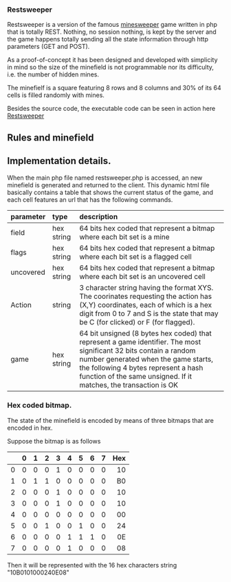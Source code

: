 ### Restsweeper

Restsweeper is a version of the famous [minesweeper](https://en.wikipedia.org/wiki/Minesweeper_(video_game)) game written in php that is totally REST. Nothing, no session nothing, is kept by the server and the game happens
totally sending all the state information through http parameters (GET and POST).

As a proof-of-concept it has been designed and developed with simplicity in mind so the size of the minefield is not programmable nor its difficulty, i.e. the number of hidden mines.

The minefielf is a square featuring 8 rows and 8 columns and 30% of its 64 cells is filled randomly with mines.

Besides the source code, the executable code can be seen in action here [Restsweeper](www.fjmessgeraete.ch/xxxxx/restsweeper.php)

## Rules and minefield

## Implementation details.

When the main php file named restsweeper.php is accessed, an new minefield is generated and returned to the client.
This dynamic html file basically contains a table that shows the current status of the game, and each cell features an url that has the following commands.

|parameter|type|description|
|:--------|:---|:----------|
|field|hex string| 64 bits hex coded that represent a bitmap where each bit set is a mine |
|flags|hex string| 64 bits hex coded that represent a bitmap where each bit set is a flagged cell |
|uncovered|hex string| 64 bits hex coded that represent a bitmap where each bit set is an uncovered cell |
|Action|string| 3 character string having the format XYS. The coorinates requesting the action has (X,Y) coordinates, each of which is a hex digit from 0 to 7 and S is the state that may be C (for clicked) or F (for flagged). |
|game| hex string | 64 bit unsigned (8 bytes hex coded) that represent a game identifier. The most significant 32 bits contain a random number generated when the game starts, the following 4 bytes represent a hash function of the same unsigned. If it matches, the transaction is OK |

### Hex coded bitmap.

The state of the minefield is encoded by means of three bitmaps that are encoded in hex.

Suppose the bitmap is as follows

| |0|1|2|3|4|5|6|7| Hex |
|:-|:-|:-|:-|:-|:-|:-|:-|:-|-:|
|0|0|0|0|1|0|0|0|0|10|
|1|0|1|1|0|0|0|0|0|B0|
|2|0|0|0|1|0|0|0|0|10|
|3|0|0|0|1|0|0|0|0|10|
|4|0|0|0|0|0|0|0|0|00|
|5|0|0|1|0|0|1|0|0|24|
|6|0|0|0|0|1|1|1|0|0E|
|7|0|0|0|0|1|0|0|0|08|

Then it will be represented with the 16 hex characters string "10B0101000240E08"